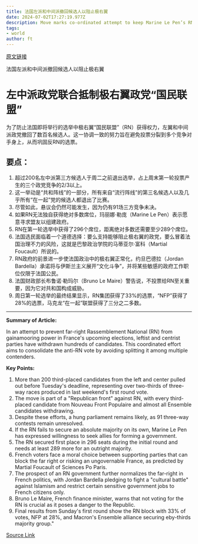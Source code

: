 ```yaml
---
title: 法国左派和中间派撤回候选人以阻止极右翼
date: 2024-07-02T17:27:19.977Z
description: Move marks co-ordinated attempt to keep Marine Le Pen’s RN out of power
tags: 
- world
author: ft
---
```


[原文链接](https://ft.com/content/e409e56d-4eac-4567-a60f-b756b1c3dc42)

法国左派和中间派撤回候选人以阻止极右翼


# 左中派政党联合抵制极右翼政党“国民联盟”

为了防止法国即将举行的选举中极右翼“国民联盟”（RN）获得权力，左翼和中间派政党撤回了数百名候选人。这一协调一致的努力旨在避免投票分裂到多个竞争对手身上，从而巩固反RN的选票。

## 要点：

1. 超过200名左中派第三方候选人于周二之前退出选举，占上周末第一轮投票产生的三个政党竞争的2/3以上。
2. 这一举动是“共和阵线”的一部分，所有来自“流行阵线”的第三名候选人以及几乎所有“在一起”党的候选人都退出了比赛。
3. 尽管如此，悬议会仍然可能发生，因为仍有91场三方竞争未决。
4. 如果RN无法独自获得绝对多数席位，玛丽娜·勒庞（Marine Le Pen）表示愿意寻求盟友以组建政府。
5. RN在第一轮选举中获得了296个席位，距离绝对多数还需要至少289个席位。
6. 法国选民面临着一个道德选择：要么支持能够阻止极右翼的政党，要么冒着法国治理不力的风险，这就是巴黎政治学院的马蒂亚尔·富科（Martial Foucault）所说的。
7. RN政府的前景进一步使法国政治中的极右翼正常化，约旦巴德拉（Jordan Bardella）承诺将与伊斯兰主义展开“文化斗争”，并将某些敏感的政府工作职位仅限于法国公民。
8. 法国财政部长布鲁诺·勒玛尔（Bruno Le Maire）警告说，不投票给RN至关重要，因为它对共和国构成威胁。
9. 周日第一轮选举的最终结果显示，RN集团获得了33%的选票，“NFP”获得了28%的选票，马克龙“在一起”联盟获得了三分之二多数。

---

 **Summary of Article:**

In an attempt to prevent far-right Rassemblement National (RN) from gainamooring power in France's upcoming elections, leftist and centrist parties have withdrawn hundreds of candidates. This coordinated effort aims to consolidate the anti-RN vote by avoiding splitting it among multiple contenders.

**Key Points:**

1. More than 200 third-placed candidates from the left and center pulled out before Tuesday's deadline, representing over two-thirds of three-way races produced in last weekend's first round vote.
2. The move is part of a "Republican front" against RN, with every third-placed candidate from Nouveau Front Populaire and almost all Ensemble candidates withdrawing.
3. Despite these efforts, a hung parliament remains likely, as 91 three-way contests remain unresolved.
4. If the RN fails to secure an absolute majority on its own, Marine Le Pen has expressed willingness to seek allies for forming a government.
5. The RN secured first place in 296 seats during the initial round and needs at least 289 more for an outright majority.
6. French voters face a moral choice between supporting parties that can block the far right or risking an ungovernable France, as predicted by Martial Foucault of Sciences Po Paris.
7. The prospect of an RN government further normalizes the far-right in French politics, with Jordan Bardella pledging to fight a "cultural battle" against Islamism and restrict certain sensitive government jobs to French citizens only.
8. Bruno Le Maire, French finance minister, warns that not voting for the RN is crucial as it poses a danger to the Republic.
9. Final results from Sunday's first round show the RN block with 33% of votes, NFP at 28%, and Macron's Ensemble alliance securing eby-thirds majority group."

[Source Link](https://ft.com/content/e409e56d-4eac-4567-a60f-b756b1c3dc42)

